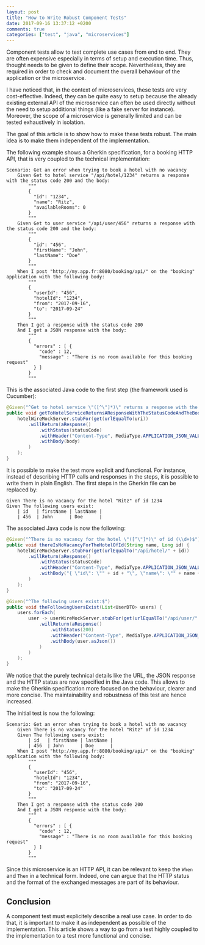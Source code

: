 ```yaml
---
layout: post
title: "How to Write Robust Component Tests"
date: 2017-09-16 13:37:12 +0200
comments: true
categories: ["test", "java", "microservices"]
---
```


Component tests allow to test complete use cases from end to end. They are often expensive especially in terms of setup and execution time. Thus, thought needs to be given to define their scope. Nevertheless, they are required in order to check and document the overall behaviour of the application or the microservice.

I have noticed that, in the context of microservices, these tests are very cost-effective. Indeed, they can be quite easy to setup because the already existing external API of the microservice can often be used directly without the need to setup additional things (like a fake server for instance). Moreover, the scope of a microservice is generally limited and can be tested exhaustively in isolation.

The goal of this article is to show how to make these tests robust. The main idea is to make them independent of the implementation.

<!-- more -->

The following example shows a Gherkin specification, for a booking HTTP API, that is very coupled to the technical implementation:
```gherkin
Scenario: Get an error when trying to book a hotel with no vacancy
    Given Get to hotel service "/api/hotel/1234" returns a response with the status code 200 and the body:
        """
        {
          "id": "1234",
          "name": "Ritz",
          "availableRooms": 0
        }
        """
    Given Get to user service "/api/user/456" returns a response with the status code 200 and the body:
        """
        {
          "id": "456",
          "firstName": "John",
          "lastName": "Doe"
        }
        """
    When I post "http://my.app.fr:8080/booking/api/" on the "booking" application with the following body:
        """
        {
          "userId": "456",
          "hotelId": "1234",
          "from": "2017-09-16",
          "to": "2017-09-24"
        }
        """
    Then I get a response with the status code 200
    And I get a JSON response with the body:
        """
        {
          "errors" : [ {
            "code" : 12,
            "message" : "There is no room available for this booking request"
          } ]
        }
        """
```

This is the associated Java code to the first step (the framework used is Cucumber):
```java
@Given("^Get to hotel service \"([^\"]*)\" returns a response with the status code (\\d+) and the body:$$")
public void getToHotelServiceReturnsAResponseWithTheStatusCodeAndTheBody(String uri, int statusCode, String body) {
    hotelWireMockServer.stubFor(get(urlEqualTo(uri))
        .willReturn(aResponse()
            .withStatus(statusCode)
            .withHeader("Content-Type", MediaType.APPLICATION_JSON_VALUE)
            .withBody(body)
        )
    );
}
```

It is possible to make the test more explicit and functional. For instance, instead of describing HTTP calls and responses in the steps, it is possible to write them in plain English. The first steps in the Gherkin file can be replaced by:

```gherkin
Given There is no vacancy for the hotel "Ritz" of id 1234
Given The following users exist:
    | id   | firstName | lastName |
    | 456  | John      | Doe      |
```

The associated Java code is now the following:
```java
@Given("^There is no vacancy for the hotel \"([^\"]*)\" of id (\\d+)$")
public void thereIsNoVacancyForTheHotelOfId(String name, Long id) {
    hotelWireMockServer.stubFor(get(urlEqualTo("/api/hotel/" + id))
        .willReturn(aResponse()
            .withStatus(statusCode)
            .withHeader("Content-Type", MediaType.APPLICATION_JSON_VALUE)
            .withBody("{ \"id\": \"" + id + "\", \"name\": \"" + name +"\", \"availableRooms\": 0 }")
        )
    );
}

@Given("^The following users exist:$")
public void theFollowingUsersExist(List<UserDTO> users) {
    users.forEach(
        user -> userWireMockServer.stubFor(get(urlEqualTo("/api/user/" + user.id))
            .willReturn(aResponse()
                .withStatus(200)
                .withHeader("Content-Type", MediaType.APPLICATION_JSON_VALUE)
                .withBody(user.asJson())
            )
        )
    );
}
```

We notice that the purely technical details like the URL, the JSON response and the HTTP status are now specified in the Java code. This allows to make the Gherkin specification more focused on the behaviour, clearer and more concise. The maintainability and robustness of this test are hence increased.

The initial test is now the following:
```gherkin
Scenario: Get an error when trying to book a hotel with no vacancy
    Given There is no vacancy for the hotel "Ritz" of id 1234
    Given The following users exist:
        | id   | firstName | lastName |
        | 456  | John      | Doe      |
    When I post "http://my.app.fr:8080/booking/api/" on the "booking" application with the following body:
        """
        {
          "userId": "456",
          "hotelId": "1234",
          "from": "2017-09-16",
          "to": "2017-09-24"
        }
        """
    Then I get a response with the status code 200
    And I get a JSON response with the body:
        """
        {
          "errors" : [ {
            "code" : 12,
            "message" : "There is no room available for this booking request"
          } ]
        }
        """
```

Since this microservice is an HTTP API, it can be relevant to keep the `When` and `Then` in a technical form. Indeed, one can argue that the HTTP status and the format of the exchanged messages are part of its behaviour.

## Conclusion
A component test must explicitely describe a real use case. In order to do that, it is important to make it as independent as possible of the implementation. This article shows a way to go from a test highly coupled to the implementation to a test more functional and concise.

